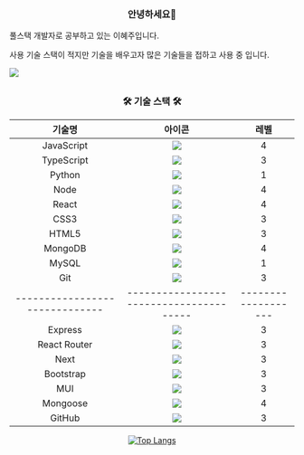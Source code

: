 
<div align="center">
  <h3>안녕하세요🎉</h3>
  <div align="left">
    <p>풀스택 개발자로 공부하고 있는 이혜주입니다.</p>
    <p>사용 기술 스택이 적지만 기술을 배우고자 많은 기술들을 접하고 사용 중 입니다.</p>
    <p></p>
  </div>
</div>



![](http://github-profile-summary-cards.vercel.app/api/cards/profile-details?username=SouthLHJ&theme=default)


##
<div align="center">
  <h3> 
    🛠 기술 스택 🛠
  </h3>
  
  | 기술명 | 아이콘 | 레벨  | 
  | :------------------------------------------------------: | :------------------------------------------------------: | :---: |
  | JavaScript  | <img src="https://img.shields.io/badge/JS-F7DF1E?style=flat-square&logo=JavaScript&logoColor=white"/> | 4 |
  | TypeScript  | <img src="https://img.shields.io/badge/TypeScript-3178C6?style=flat-square&logo=TypeScript&logoColor=white"/> | 3 |
  | Python  | <img src="https://img.shields.io/badge/Python-3766AB?style=flat-square&logo=Python&logoColor=white"/> | 1 |
  | Node  | <img src="https://img.shields.io/badge/Node.js-339933?style=flat-square&logo=Node.js&logoColor=white"/> | 4 |
  | React  | <img src="https://img.shields.io/badge/React-61DAFB?style=flat-square&logo=React&logoColor=white"/> | 4 |
  | CSS3  | <img src="https://img.shields.io/badge/CSS3-1572B6?style=flat-square&logo=CSS3&logoColor=white"/> | 3 |
  | HTML5  | <img src="https://img.shields.io/badge/HTML5-E34F26?style=flat-square&logo=HTML5&logoColor=white"/> | 3 |
  | MongoDB  | <img src="https://img.shields.io/badge/MongoDB-47A248?style=flat-square&logo=MongoDB&logoColor=white"/> | 4 |
  | MySQL  | <img src="https://img.shields.io/badge/MySQL-4479A1?style=flat-square&logo=MySQL&logoColor=white"/> | 1 |
  | Git  | <img src="https://img.shields.io/badge/Git-F05032?style=flat-square&logo=Git&logoColor=white"/> | 3 |
  | ------------------------------ | --------------------------------------- | ------------------- | 
  | Express  | <img src="https://img.shields.io/badge/Express-000000?style=flat-square&logo=Express&logoColor=white"/> | 3 |
  | React Router  | <img src="https://img.shields.io/badge/React Router-CA4245?style=flat-square&logo=React Router&logoColor=white"/> | 3 |
  | Next  | <img src="https://img.shields.io/badge/Next.js-000000?style=flat-square&logo=Next.js&logoColor=white"/> | 3 |
  | Bootstrap  | <img src="https://img.shields.io/badge/CSS3-7952B3?style=flat-square&logo=Bootstrap&logoColor=white"/> | 3 |
  | MUI  | <img src="https://img.shields.io/badge/MUI-007FFF?style=flat-square&logo=MUI&logoColor=white"/> | 3 |
  | Mongoose  | <img src="https://img.shields.io/badge/MongoDB-47A248?style=flat-square&logo=MongoDB&logoColor=white"/> | 4 |
  | GitHub  | <img src="https://img.shields.io/badge/GitHub-181717?style=flat-square&logo=GitHub&logoColor=white"/> | 3 |
  
  [![Top Langs](https://github-readme-stats.vercel.app/api/top-langs/?username=SouthLHJ&layout=compact)](https://github.com/SouthLHJ/github-readme-stats)
</div>


